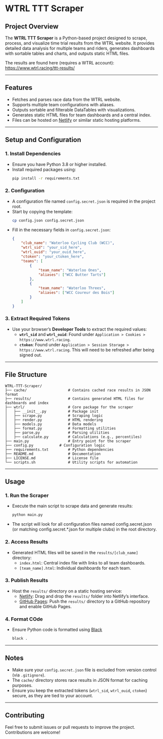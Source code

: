 
# WTRL TTT Scraper

## Project Overview
The **WTRL TTT Scraper** is a Python-based project designed to scrape, process, and visualize time trial results from the WTRL website. It provides detailed data analysis for multiple teams and riders, generates dashboards with sortable tables and charts, and outputs static HTML files.

The results are found here (requires a WTRL account): https://www.wtrl.racing/ttt-results/ 

---

## Features
- Fetches and parses race data from the WTRL website.
- Supports multiple team configurations with aliases.
- Outputs sortable and filterable DataTables with visualizations.
- Generates static HTML files for team dashboards and a central index.
- Files can be hosted on [Netlify](https://www.netlify.com/) or similar static hosting platforms.

---

## Setup and Configuration

### 1. Install Dependencies
- Ensure you have Python 3.8 or higher installed.
- Install required packages using:
  ```bash
  pip install -r requirements.txt
  ```

### 2. Configuration
- A configuration file named `config.secret.json` is required in the project root.
- Start by copying the template:
  ```bash
  cp config.json config.secret.json
  ```
- Fill in the necessary fields in `config.secret.json`:
  ```json
  {
      "club_name": "Waterloo Cycling Club (WCC)",
      "wtrl_sid": "your_sid_here",
      "wtrl_ouid": "your_ouid_here",
      "ctoken": "your_ctoken_here",
      "teams": [
          {
              "team_name": "Waterloo Ones",
              "aliases": ["WCC Butter Tarts"]
          },
          {
              "team_name": "Waterloo Threes",
              "aliases": ["WCC Coureur des Bois"]
          }
      ]
  }
  ```

### 3. Extract Required Tokens
- Use your browser’s **Developer Tools** to extract the required values:
  - **`wtrl_sid`** and **`wtrl_ouid`**: Found under `Application > Cookies > https://www.wtrl.racing`.
  - **`ctoken`**: Found under `Application > Session Storage > https://www.wtrl.racing`. This will need to be refreshed after being signed out.

---

## File Structure
```
WTRL-TTT-Scraper/
├── cache/                   # Contains cached race results in JSON format
├── results/                 # Contains generated HTML files for dashboards and index
├── wtrl/                    # Core package for the scraper
│   ├── __init__.py          # Package init
│   ├── scrape.py            # Scraping logic
│   ├── render.py            # HTML rendering
│   ├── models.py            # Data models
│   ├── format.py            # Formatting utilities
│   ├── parse.py             # Parsing utilities
│   ├── calculate.py         # Calculations (e.g., percentiles)
├── main.py                  # Entry point for the scraper
├── config.py            # Configuration logic
├── requirements.txt         # Python dependencies
├── README.md                # Documentation
├── LICENSE.md               # License file
└── scripts.sh               # Utility scripts for automation
```

---

## Usage

### 1. Run the Scraper
- Execute the main script to scrape data and generate results:
  ```bash
  python main.py
  ```
- The script will look for all configuration files named config.secret.json (or matching config.secret.*.json for multiple clubs) in the root directory.

### 2. Access Results
- Generated HTML files will be saved in the `results/[club_name]` directory:
  - `index.html`: Central index file with links to all team dashboards.
  - `[team_name].html`: Individual dashboards for each team.

### 3. Publish Results
- Host the `results/` directory on a static hosting service:
  - [Netlify](https://www.netlify.com/): Drag and drop the `results/` folder into Netlify’s interface.
  - [GitHub Pages](https://pages.github.com/): Push the `results/` directory to a GitHub repository and enable GitHub Pages.
  
### 4. Format COde
- Ensure Python code is formatted using [Black](https://black.readthedocs.io/en/latest/)
  ```bash
  black .
  ```

---

## Notes
- Make sure your `config.secret.json` file is excluded from version control (via `.gitignore`).
- The `cache/` directory stores race results in JSON format for caching purposes.
- Ensure you keep the extracted tokens (`wtrl_sid`, `wtrl_ouid`, `ctoken`) secure, as they are tied to your account.

---

## Contributing
Feel free to submit issues or pull requests to improve the project. Contributions are welcome!

